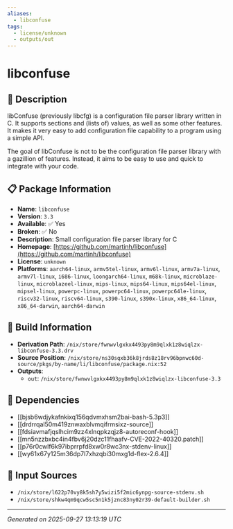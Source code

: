```yaml
---
aliases:
  - libconfuse
tags:
  - license/unknown
  - outputs/out
---
```


# libconfuse

## 📝 Description

libConfuse (previously libcfg) is a configuration file parser library
written in C. It supports sections and (lists of) values, as well as
some other features. It makes it very easy to add configuration file
capability to a program using a simple API.

The goal of libConfuse is not to be the configuration file parser library
with a gazillion of features. Instead, it aims to be easy to use and
quick to integrate with your code.


## 📋 Package Information

- **Name**: `libconfuse`
- **Version**: `3.3`
- **Available**: ✅ Yes
- **Broken**: ✅ No
- **Description**: Small configuration file parser library for C
- **Homepage**: [https://github.com/martinh/libconfuse](https://github.com/martinh/libconfuse)
- **License**: `unknown`
- **Platforms**: `aarch64-linux`, `armv5tel-linux`, `armv6l-linux`, `armv7a-linux`, `armv7l-linux`, `i686-linux`, `loongarch64-linux`, `m68k-linux`, `microblaze-linux`, `microblazeel-linux`, `mips-linux`, `mips64-linux`, `mips64el-linux`, `mipsel-linux`, `powerpc-linux`, `powerpc64-linux`, `powerpc64le-linux`, `riscv32-linux`, `riscv64-linux`, `s390-linux`, `s390x-linux`, `x86_64-linux`, `x86_64-darwin`, `aarch64-darwin`

## 🔧 Build Information

- **Derivation Path**: `/nix/store/fwnwvlgxkx4493py8m9qlxk1z8wiqlzx-libconfuse-3.3.drv`
- **Source Position**: `/nix/store/ns30sqxb36k8jrds8z18rv96bpnwc60d-source/pkgs/by-name/li/libconfuse/package.nix:52`
- **Outputs**:
  - `out`:  `/nix/store/fwnwvlgxkx4493py8m9qlxk1z8wiqlzx-libconfuse-3.3`

## 🔗 Dependencies

- [[bjsb6wdjykafnkixq156qdvmxhsm2bai-bash-5.3p3]]
- [[drdrrqal50m419znwaxblvmqifrmsixz-source]]
- [[fdsiavmafjqslhcim9zz4xlnqpkzqjz8-autoreconf-hook]]
- [[mn5nzzbxbc4in4fbv6j20dzc11fhaafv-CVE-2022-40320.patch]]
- [[p76r0cwlf6k97ibprrpfd8xw0r8wc3nx-stdenv-linux]]
- [[wy61x67y125m36dp7l7xhzqbi30mxg1d-flex-2.6.4]]

## 📁 Input Sources

- `/nix/store/l622p70vy8k5sh7y5wizi5f2mic6ynpg-source-stdenv.sh`
- `/nix/store/shkw4qm9qcw5sc5n1k5jznc83ny02r39-default-builder.sh`

---
*Generated on 2025-09-27 13:13:19 UTC*
